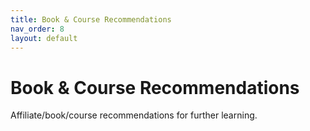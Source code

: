 ```yaml
---
title: Book & Course Recommendations
nav_order: 8
layout: default
---
```


# Book & Course Recommendations

Affiliate/book/course recommendations for further learning.